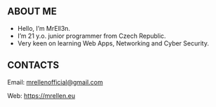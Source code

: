 ## ABOUT ME
- Hello, I’m MrEll3n.
- I’m 21 y.o. junior programmer from Czech Republic.
- Very keen on learning Web Apps, Networking and Cyber Security.
## CONTACTS
  Email: mrellenofficial@gmail.com 
  
  Web: https://mrellen.eu
